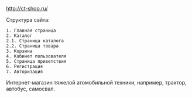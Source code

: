 http://ct-shop.ru/

Cтруктура сайта:

    1. Главная страница
    2. Каталог
    2.1. Страница каталога
    2.2. Страница товара
    3. Корзина
    4. Кабинет пользователя
    5. Страница приветствия
    6. Регистрация
    7. Авторизация

Интернет-магазин тяжелой атомобильной техники, например, трактор, автобус, самосвал.
